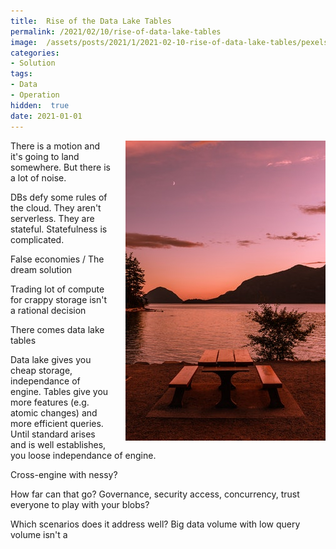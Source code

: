 ```yaml
---
title:  Rise of the Data Lake Tables
permalink: /2021/02/10/rise-of-data-lake-tables
image:  /assets/posts/2021/1/2021-02-10-rise-of-data-lake-tables/pexels-caio-3322008.jpg
categories:
- Solution
tags:
- Data
- Operation
hidden:  true
date: 2021-01-01
---
```

<img style="float:right;padding-left:20px;" title="From pexels.com" src="/assets/posts/2021/1/2021-02-10-rise-of-data-lake-tables/pexels-caio-3322008.jpg" />

There is a motion and it's going to land somewhere.  But there is a lot of noise.

DBs defy some rules of the cloud.  They aren't serverless.  They are stateful.  Statefulness is complicated.

False economies / The dream solution

Trading lot of compute for crappy storage isn't a rational decision

There comes data lake tables

Data lake gives you cheap storage, independance of engine.  Tables give you more features (e.g. atomic changes) and more efficient queries.  Until standard arises and is well establishes, you loose independance of engine.

Cross-engine with nessy?

How far can that go?  Governance, security access, concurrency, trust everyone to play with your blobs?

Which scenarios does it address well?  Big data volume with low query volume isn't a